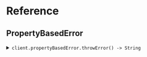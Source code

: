 # Reference
## PropertyBasedError
<details><summary><code>client.propertyBasedError.throwError() -> String</code></summary>
<dl>
<dd>

#### 📝 Description

<dl>
<dd>

<dl>
<dd>

GET request that always throws an error
</dd>
</dl>
</dd>
</dl>

#### 🔌 Usage

<dl>
<dd>

<dl>
<dd>

```java
client.propertyBasedError().throwError();
```
</dd>
</dl>
</dd>
</dl>


</dd>
</dl>
</details>
